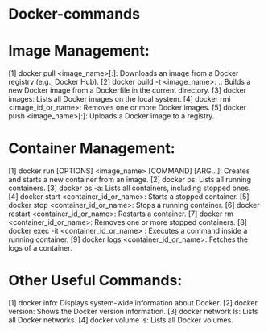 # Docker-commands

# Image Management:

  [1] docker pull <image_name>[:<tag>]: Downloads an image from a Docker registry (e.g., Docker Hub).
  [2] docker build -t <image_name>:<tag> .: Builds a new Docker image from a Dockerfile in the current directory.
  [3] docker images: Lists all Docker images on the local system.
  [4] docker rmi <image_id_or_name>: Removes one or more Docker images.
  [5] docker push <image_name>[:<tag>]: Uploads a Docker image to a registry.
  
# Container Management:

  [1] docker run [OPTIONS] <image_name> [COMMAND] [ARG...]:  Creates and starts a new container from an image.
  [2] docker ps: Lists all running containers.
  [3] docker ps -a: Lists all containers, including stopped ones.
  [4] docker start <container_id_or_name>: Starts a stopped container.
  [5] docker stop <container_id_or_name>: Stops a running container.
  [6] docker restart <container_id_or_name>: Restarts a container.
  [7] docker rm <container_id_or_name>: Removes one or more stopped containers.
  [8] docker exec -it <container_id_or_name> <command>: Executes a command inside a running container.
  [9] docker logs <container_id_or_name>: Fetches the logs of a container.

# Other Useful Commands:

  [1] docker info: Displays system-wide information about Docker.
  [2] docker version: Shows the Docker version information.
  [3] docker network ls: Lists all Docker networks.
  [4] docker volume ls: Lists all Docker volumes.
